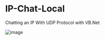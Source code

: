 # IP-Chat-Local
Chatting an IP With UDP Protocol with VB.Net


![image](https://user-images.githubusercontent.com/11950802/150863667-c3f9dd22-4cd2-4c8d-9c73-701ab196414d.png)
